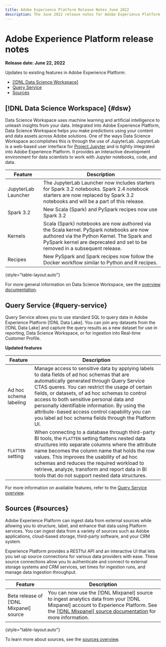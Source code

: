 ```yaml
---
title: Adobe Experience Platform Release Notes June 2022
description: The June 2022 release notes for Adobe Experience Platform.
---
```

# Adobe Experience Platform release notes 

**Release date: June 22, 2022**

Updates to existing features in Adobe Experience Platform:

- [[!DNL Data Science Workspace]](#dsw)
- [Query Service](#query-service)
- [Sources](#sources)

## [!DNL Data Science Workspace] {#dsw}

Data Science Workspace uses machine learning and artificial intelligence to unleash insights from your data. Integrated into Adobe Experience Platform, Data Science Workspace helps you make predictions using your content and data assets across Adobe solutions. One of the ways Data Science Workspace accomplishes this is through the use of JupyterLab. JupyterLab is a web-based user interface for <a href="https://jupyter.org/" target="_blank">Project Jupyter</a> and is tightly integrated into Adobe Experience Platform. It provides an interactive development environment for data scientists to work with Jupyter notebooks, code, and data.

| Feature | Description |
| --- | --- |
| JupyterLab Launcher | The JupyterLab Launcher now includes starters for Spark 3.2 notebooks. Spark 2.4 notebook starters are now replaced by Spark 3.2 notebooks and will be a part of this release. |
| Spark 3.2 | New Scala (Spark) and PySpark recipes now use Spark 3.2 |
| Kernels | Scala (Spark) notebooks are now authored via the Scala kernel. PySpark notebooks are now authored via the Python Kernel. The Spark and PySpark kernel are deprecated and set to be removed in a subsequent release. |
| Recipes | New PySpark and Spark recipes now follow the Docker workflow similar to Python and R recipes. |

{style="table-layout:auto"}

For more general information on Data Science Workspace, see the [overview documentation](../../data-science-workspace/home.md).

## Query Service {#query-service}

Query Service allows you to use standard SQL to query data in Adobe Experience Platform [!DNL Data Lake]. You can join any datasets from the [!DNL Data Lake] and capture the query results as a new dataset for use in reporting, Data Science Workspace, or for ingestion into Real-time Customer Profile.

**Updated features**

| Feature | Description |
| --- | --- |
| Ad hoc schema labeling | Manage access to sensitive data by applying labels to data fields of ad hoc schemas that are automatically generated through Query Service CTAS queres. You can restrict the usage of certain fields, or datasets, of ad hoc schemas to control access to both sensitive personal data and personally identifiable information. By using the attribute-based access control capability you can you label ad hoc schema fields through the Platform UI. |
| `FLATTEN` setting | When connecting to a database through third-party BI tools, the `FLATTEN` setting flattens nested data structures into separate columns where the attribute name becomes the column name that holds the row values. This improves the usability of ad hoc schemas and reduces the required workload to retrieve, analyze, transform and report data in BI tools that do not support nested data structures. |

For more information on available features, refer to the [Query Service overview](../../query-service/home.md).

## Sources {#sources}

Adobe Experience Platform can ingest data from external sources while allowing you to structure, label, and enhance that data using Platform services. You can ingest data from a variety of sources such as Adobe applications, cloud-based storage, third-party software, and your CRM system.

Experience Platform provides a RESTful API and an interactive UI that lets you set up source connections for various data providers with ease. These source connections allow you to authenticate and connect to external storage systems and CRM services, set times for ingestion runs, and manage data ingestion throughput.

| Feature | Description |
| --- | --- |
| Beta release of [!DNL Mixpanel] source | You can now use the [!DNL Mixpanel] source to ingest analytics data from your [!DNL Mixpanel] account to Experience Platform. See the [[!DNL Mixpanel] source documentation](../../sources/connectors/analytics/mixpanel.md) for more information. |

{style="table-layout:auto"}

To learn more about sources, see the [sources overview](../../sources/home.md).
